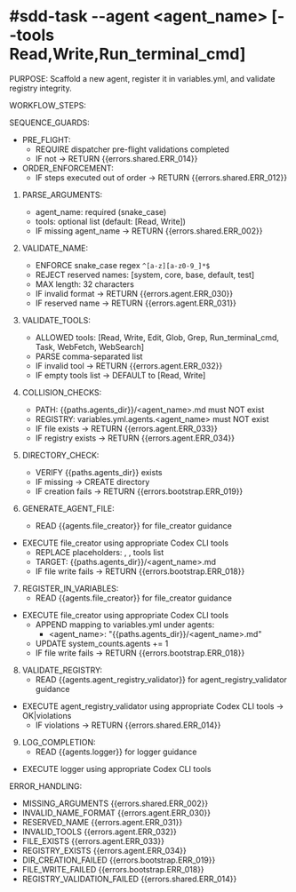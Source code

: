 # #sdd-task --agent <agent_name> [--tools Read,Write,Run_terminal_cmd]

PURPOSE: Scaffold a new agent, register it in variables.yml, and validate registry integrity.

WORKFLOW_STEPS:

SEQUENCE_GUARDS:
- PRE_FLIGHT:
  - REQUIRE dispatcher pre-flight validations completed
  - IF not → RETURN {{errors.shared.ERR_014}}
- ORDER_ENFORCEMENT:
  - IF steps executed out of order → RETURN {{errors.shared.ERR_012}}

1. PARSE_ARGUMENTS:
   - agent_name: required (snake_case)
   - tools: optional list (default: [Read, Write])
   - IF missing agent_name → RETURN {{errors.shared.ERR_002}}

2. VALIDATE_NAME:
   - ENFORCE snake_case regex `^[a-z][a-z0-9_]*$`
   - REJECT reserved names: [system, core, base, default, test]
   - MAX length: 32 characters
   - IF invalid format → RETURN {{errors.agent.ERR_030}}
   - IF reserved name → RETURN {{errors.agent.ERR_031}}

3. VALIDATE_TOOLS:
   - ALLOWED tools: [Read, Write, Edit, Glob, Grep, Run_terminal_cmd, Task, WebFetch, WebSearch]
   - PARSE comma-separated list
   - IF invalid tool → RETURN {{errors.agent.ERR_032}}
   - IF empty tools list → DEFAULT to [Read, Write]

4. COLLISION_CHECKS:
   - PATH: {{paths.agents_dir}}/<agent_name>.md must NOT exist
   - REGISTRY: variables.yml.agents.<agent_name> must NOT exist
   - IF file exists → RETURN {{errors.agent.ERR_033}}
   - IF registry exists → RETURN {{errors.agent.ERR_034}}

5. DIRECTORY_CHECK:
   - VERIFY {{paths.agents_dir}} exists
   - IF missing → CREATE directory
   - IF creation fails → RETURN {{errors.bootstrap.ERR_019}}

6. GENERATE_AGENT_FILE:
   - READ {{agents.file_creator}} for file_creator guidance
- EXECUTE file_creator using appropriate Codex CLI tools
   - REPLACE placeholders: <agent-name>, <Agent Name>, tools list
   - TARGET: {{paths.agents_dir}}/<agent_name>.md
   - IF file write fails → RETURN {{errors.bootstrap.ERR_018}}

7. REGISTER_IN_VARIABLES:
   - READ {{agents.file_creator}} for file_creator guidance
- EXECUTE file_creator using appropriate Codex CLI tools
   - APPEND mapping to variables.yml under agents:
     - <agent_name>: "{{paths.agents_dir}}/<agent_name>.md"
   - UPDATE system_counts.agents += 1
   - IF file write fails → RETURN {{errors.bootstrap.ERR_018}}

8. VALIDATE_REGISTRY:
   - READ {{agents.agent_registry_validator}} for agent_registry_validator guidance
- EXECUTE agent_registry_validator using appropriate Codex CLI tools → OK|violations
   - IF violations → RETURN {{errors.shared.ERR_014}}

9. LOG_COMPLETION:
   - READ {{agents.logger}} for logger guidance
- EXECUTE logger using appropriate Codex CLI tools

ERROR_HANDLING:
- MISSING_ARGUMENTS {{errors.shared.ERR_002}}
- INVALID_NAME_FORMAT {{errors.agent.ERR_030}}
- RESERVED_NAME {{errors.agent.ERR_031}}
- INVALID_TOOLS {{errors.agent.ERR_032}}
- FILE_EXISTS {{errors.agent.ERR_033}}
- REGISTRY_EXISTS {{errors.agent.ERR_034}}
- DIR_CREATION_FAILED {{errors.bootstrap.ERR_019}}
- FILE_WRITE_FAILED {{errors.bootstrap.ERR_018}}
- REGISTRY_VALIDATION_FAILED {{errors.shared.ERR_014}}
